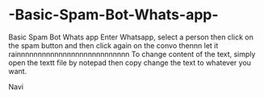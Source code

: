 # -Basic-Spam-Bot-Whats-app-
 Basic Spam Bot Whats app
 Enter Whatsapp, select a person then  click on the spam button and then click again on the convo thennn let it rainnnnnnnnnnnnnnnnnnnnnnnnnnn
 To change content of the text, simply open the textt file by notepad then copy change the text to whatever you want.


Navi
